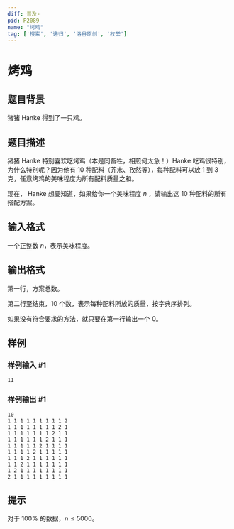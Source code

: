 ```yaml
---
diff: 普及-
pid: P2089
name: "烤鸡"
tag: ['搜索', '递归', '洛谷原创', '枚举']
---
```

# 烤鸡
## 题目背景

猪猪 Hanke 得到了一只鸡。

## 题目描述

猪猪 Hanke 特别喜欢吃烤鸡（本是同畜牲，相煎何太急！）Hanke 吃鸡很特别，为什么特别呢？因为他有 $10$ 种配料（芥末、孜然等），每种配料可以放 $1$ 到 $3$ 克，任意烤鸡的美味程度为所有配料质量之和。

现在， Hanke 想要知道，如果给你一个美味程度 $n$ ，请输出这 $10$ 种配料的所有搭配方案。
## 输入格式

一个正整数 $n$，表示美味程度。
## 输出格式

第一行，方案总数。

第二行至结束，$10$ 个数，表示每种配料所放的质量，按字典序排列。

如果没有符合要求的方法，就只要在第一行输出一个 $0$。
## 样例

### 样例输入 #1
```
11
```
### 样例输出 #1
```
10
1 1 1 1 1 1 1 1 1 2 
1 1 1 1 1 1 1 1 2 1 
1 1 1 1 1 1 1 2 1 1 
1 1 1 1 1 1 2 1 1 1 
1 1 1 1 1 2 1 1 1 1 
1 1 1 1 2 1 1 1 1 1 
1 1 1 2 1 1 1 1 1 1 
1 1 2 1 1 1 1 1 1 1 
1 2 1 1 1 1 1 1 1 1 
2 1 1 1 1 1 1 1 1 1 
```
## 提示

对于 $100\%$ 的数据，$n \leq 5000$。
